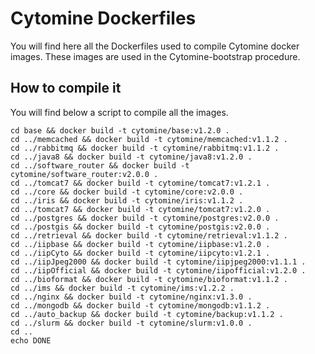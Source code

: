 # Cytomine Dockerfiles
You will find here all the Dockerfiles used to compile Cytomine docker images.
These images are used in the Cytomine-bootstrap procedure.

## How to compile it
You will find below a script to compile all the images.

    cd base && docker build -t cytomine/base:v1.2.0 .
    cd ../memcached && docker build -t cytomine/memcached:v1.1.2 .
    cd ../rabbitmq && docker build -t cytomine/rabbitmq:v1.1.2 .
    cd ../java8 && docker build -t cytomine/java8:v1.2.0 .
    cd ../software_router && docker build -t cytomine/software_router:v2.0.0 .
    cd ../tomcat7 && docker build -t cytomine/tomcat7:v1.2.1 .
    cd ../core && docker build -t cytomine/core:v2.0.0 .
    cd ../iris && docker build -t cytomine/iris:v1.1.2 .
    cd ../tomcat7 && docker build -t cytomine/tomcat7:v1.2.0 .
    cd ../postgres && docker build -t cytomine/postgres:v2.0.0 .
    cd ../postgis && docker build -t cytomine/postgis:v2.0.0 .
    cd ../retrieval && docker build -t cytomine/retrieval:v1.1.2 .
    cd ../iipbase && docker build -t cytomine/iipbase:v1.2.0 .
    cd ../iipCyto && docker build -t cytomine/iipcyto:v1.2.1 .
    cd ../iipJpeg2000 && docker build -t cytomine/iipjpeg2000:v1.1.1 .
    cd ../iipOfficial && docker build -t cytomine/iipofficial:v1.2.0 .
    cd ../bioformat && docker build -t cytomine/bioformat:v1.1.2 .
    cd ../ims && docker build -t cytomine/ims:v1.2.2 .
    cd ../nginx && docker build -t cytomine/nginx:v1.3.0 .
    cd ../mongodb && docker build -t cytomine/mongodb:v1.1.2 .
    cd ../auto_backup && docker build -t cytomine/backup:v1.1.2 .
    cd ../slurm && docker build -t cytomine/slurm:v1.0.0 .
    cd ..
    echo DONE
